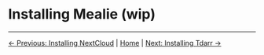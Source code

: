# Installing Mealie (wip)

---
[&larr; Previous: Installing NextCloud](7.%20Installing%20NextCloud.md) | [Home](README.md) | [Next: Installing Tdarr &rarr;](9.%20Installing%20Tdarr.md)
